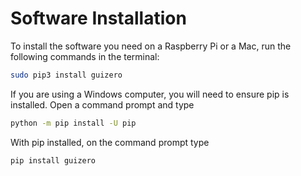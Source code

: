 # Software Installation

To install the software you need on a Raspberry Pi or a Mac, run the following commands in the terminal:

```bash
sudo pip3 install guizero
```

If you are using a Windows computer, you will need to ensure pip is installed. Open a command prompt and type

```bash
python -m pip install -U pip
```

With pip installed, on the command prompt type

```bash
pip install guizero
```
